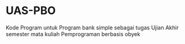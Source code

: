 # UAS-PBO
Kode Program untuk Program bank simple sebagai tugas Ujian Akhir semester mata kuliah Pemprograman berbasis obyek
